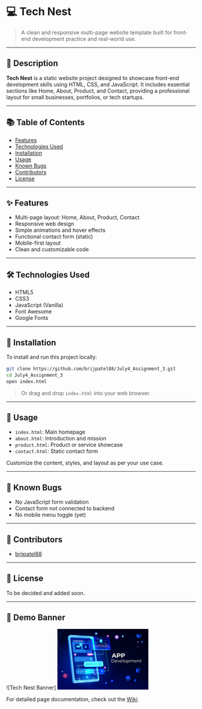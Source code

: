 
# 💻 Tech Nest

> A clean and responsive multi-page website template built for front-end development practice and real-world use.

---

## 📄 Description

**Tech Nest** is a static website project designed to showcase front-end development skills using HTML, CSS, and JavaScript. It includes essential sections like Home, About, Product, and Contact, providing a professional layout for small businesses, portfolios, or tech startups.

---

## 📚 Table of Contents

- [Features](#-features)
- [Technologies Used](#-technologies-used)
- [Installation](#-installation)
- [Usage](#-usage)
- [Known Bugs](#-known-bugs)
- [Contributors](#-contributors)
- [License](#-license)

---

## ✨ Features

- Multi-page layout: Home, About, Product, Contact
- Responsive web design
- Simple animations and hover effects
- Functional contact form (static)
- Mobile-first layout
- Clean and customizable code

---

## 🛠️ Technologies Used

- HTML5
- CSS3
- JavaScript (Vanilla)
- Font Awesome
- Google Fonts

---

## 💾 Installation

To install and run this project locally:

```bash
git clone https://github.com/brijpatel88/July4_Assignment_3.git
cd July4_Assignment_3
open index.html
```

> Or drag and drop `index.html` into your web browser.

---

## 🚀 Usage

- `index.html`: Main homepage
- `about.html`: Introduction and mission
- `product.html`: Product or service showcase
- `contact.html`: Static contact form

Customize the content, styles, and layout as per your use case.

---

## 🐞 Known Bugs

- No JavaScript form validation
- Contact form not connected to backend
- No mobile menu toggle (yet)

---

## 👥 Contributors

- [brijpatel88](https://github.com/brijpatel88)

---

## 🧾 License

To be decided and added soon.

---

## 📸 Demo Banner

![Tech Nest Banner] <img src="assets/image/banner.jpg" width="48%" />

For detailed page documentation, check out the [Wiki](https://github.com/brijpatel88/July4_Assignment_3/wiki).
